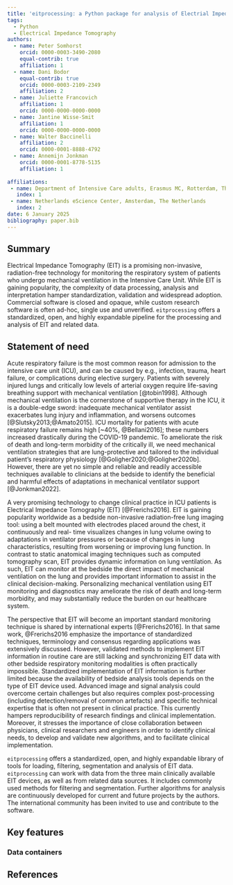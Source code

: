 ```yaml
---
title: 'eitprocessing: a Python package for analysis of Electrial Impedance Tomography data'
tags:
  - Python
  - Electrical Impedance Tomography
authors:
  - name: Peter Somhorst
    orcid: 0000-0003-3490-2080
    equal-contrib: true
    affiliation: 1
  - name: Dani Bodor
    equal-contrib: true
    orcid: 0000-0003-2109-2349
    affiliation: 2
  - name: Juliette Francovich
    affiliation: 1
    orcid: 0000-0000-0000-0000
  - name: Jantine Wisse-Smit
    affiliation: 1
    orcid: 0000-0000-0000-0000
  - name: Walter Baccinelli
    affiliation: 2
    orcid: 0000-0001-8888-4792
  - name: Annemijn Jonkman
    orcid: 0000-0001-8778-5135
    affiliation: 1
  
affiliations:
 - name: Department of Intensive Care adults, Erasmus MC, Rotterdam, The Netherlands
   index: 1
 - name: Netherlands eScience Center, Amsterdam, The Netherlands 
   index: 2
date: 6 January 2025
bibliography: paper.bib
---
```


## Summary
Electrical Impedance Tomography (EIT) is a promising non-invasive, radiation-free technology for
monitoring the respiratory system of patients who undergo mechanical ventilation in the Intensive
Care Unit. While EIT is gaining popularity, the complexity of data processing, analysis and
interpretation hamper standardization, validation and widespread adoption. Commercial software is
closed and opaque, while custom research software is often ad-hoc, single use and unverified.
`eitprocessing` offers a standardized, open, and highly expandable pipeline for the processing and
analysis of EIT and related data.


## Statement of need
Acute respiratory failure is the most common reason for admission to the intensive care unit (ICU),
and can be caused by e.g., infection, trauma, heart failure, or complications during elective
surgery. Patients with severely injured lungs and critically low levels of arterial oxygen require
life-saving breathing support with mechanical ventilation [@tobin1998]. Although mechanical
ventilation is the cornerstone of supportive therapy in the ICU, it is a double-edge sword:
inadequate mechanical ventilator assist exacerbates lung injury and inflammation, and worsens
outcomes [@Slutsky2013;@Amato2015]. ICU mortality for patients with acute respiratory failure remains
high  [~40%, @Bellani2016]; these numbers increased drastically during the COVID-19 pandemic. To
ameliorate the risk of death and long-term morbidity of the critically ill, we need mechanical
ventilation strategies that are lung-protective and tailored to the individual patient’s
respiratory physiology [@Goligher2020;@Goligher2020b]. However, there are yet no simple and reliable
and readily accessible techniques available to clinicians at the bedside to identify the beneficial
and harmful effects of adaptations in mechanical ventilator support [@Jonkman2022].

A very promising technology to change clinical practice in ICU patients is Electrical Impedance
Tomography (EIT) [@Frerichs2016]. EIT is gaining popularity worldwide as a bedside non-invasive radiation-free
lung imaging tool: using a belt mounted with electrodes placed around the chest, it continuously
and real- time visualizes changes in lung volume owing to adaptations in ventilator pressures or
because of changes in lung characteristics, resulting from worsening or improving lung function. In
contrast to static anatomical imaging techniques such as computed tomography scan, EIT provides
dynamic information on lung ventilation. As such, EIT can monitor at the bedside the direct impact
of mechanical ventilation on the lung and provides important information to assist in the clinical
decision-making. Personalizing mechanical ventilation using EIT monitoring and diagnostics may
ameliorate the risk of death and long-term morbidity, and may substantially reduce the burden on
our healthcare system.

The perspective that EIT will become an important standard monitoring technique is shared by
international experts [@Frerichs2016]. In that same work, @Frerichs2016 emphasize the importance of
standardized techniques, terminology and consensus regarding applications was extensively
discussed. However, validated methods to implement EIT information in routine care are still
lacking and synchronizing EIT data with other bedside respiratory monitoring modalities is often
practically impossible. Standardized implementation of EIT information is further limited because
the availability of bedside analysis tools depends on the type of EIT device used. Advanced image
and signal analysis could overcome certain challenges but also requires complex post-processing
(including detection/removal of common artefacts) and specific technical expertise that is often
not present in clinical practice. This currently hampers reproducibility of research findings and
clinical implementation. Moreover, it stresses the importance of close collaboration between
physicians, clinical researchers and engineers in order to identify clinical needs, to develop and
validate new algorithms, and to facilitate clinical implementation.

`eitprocessing` offers a standardized, open, and highly expandable library of tools for loading,
filtering, segmentation and analysis of EIT data. `eitprocessing` can work with data from the three
main clinically available EIT devices, as well as from related data sources. It includes commonly
used methods for filtering and segmentation. Further algorithms for analysis are continuously
developed for current and future projects by the authors. The international community has been
invited to use and contribute to the software.


## Key features 
<!-- Dani -->
<!-- TODO:  example with animal-data -->
<!-- TODO:  update example in notebook updaten with newer features -->
<!-- TODO:  example notebook Dani/Peter -->

### Data containers

## References

